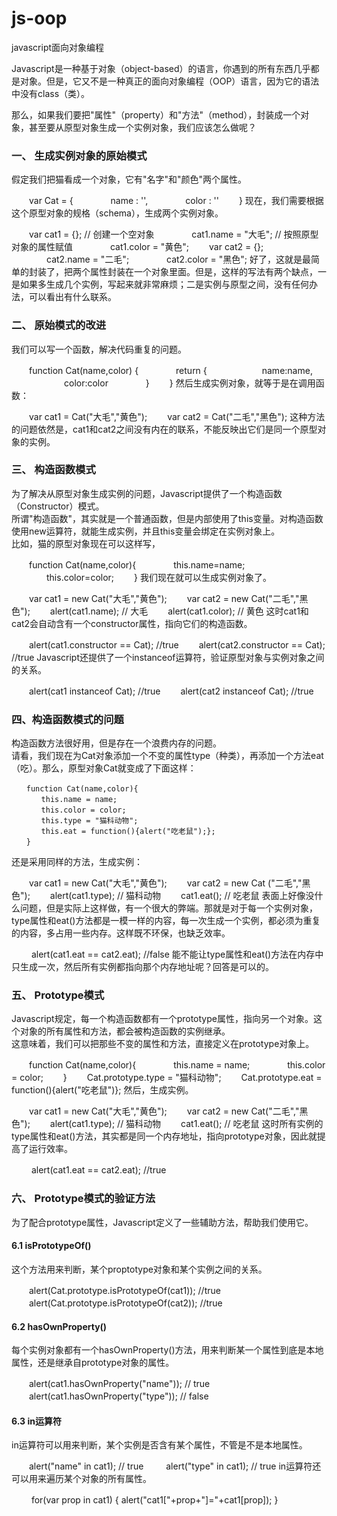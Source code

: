 # js-oop
javascript面向对象编程
<p>Javascript是一种基于对象（object-based）的语言，你遇到的所有东西几乎都是对象。但是，它又不是一种真正的面向对象编程（OOP）语言，因为它的语法中没有class（类）。</p>
<p>那么，如果我们要把"属性"（property）和"方法"（method），封装成一个对象，甚至要从原型对象生成一个实例对象，我们应该怎么做呢？</p>
<h3>一、 生成实例对象的原始模式</h3>
假定我们把猫看成一个对象，它有"名字"和"颜色"两个属性。

  　　var Cat = {
  　　　　name : '',
  　　　　color : ''
  　　} 
现在，我们需要根据这个原型对象的规格（schema），生成两个实例对象。

  　　var cat1 = {}; // 创建一个空对象
  　　　　cat1.name = "大毛"; // 按照原型对象的属性赋值
  　　　　cat1.color = "黄色";
  　　var cat2 = {};
  　　　　cat2.name = "二毛";
  　　　　cat2.color = "黑色";
好了，这就是最简单的封装了，把两个属性封装在一个对象里面。但是，这样的写法有两个缺点，一是如果多生成几个实例，写起来就非常麻烦；二是实例与原型之间，没有任何办法，可以看出有什么联系。
<h3>二、 原始模式的改进</h3>
我们可以写一个函数，解决代码重复的问题。

  　　function Cat(name,color) {
  　　　　return {
  　　　　　　name:name,
  　　　　　　color:color
  　　　　}
  　　}
然后生成实例对象，就等于是在调用函数：

  　　var cat1 = Cat("大毛","黄色");
  　　var cat2 = Cat("二毛","黑色");
这种方法的问题依然是，cat1和cat2之间没有内在的联系，不能反映出它们是同一个原型对象的实例。
<h3>三、 构造函数模式</h3>
为了解决从原型对象生成实例的问题，Javascript提供了一个构造函数（Constructor）模式。<br>
所谓"构造函数"，其实就是一个普通函数，但是内部使用了this变量。对构造函数使用new运算符，就能生成实例，并且this变量会绑定在实例对象上。<br>
比如，猫的原型对象现在可以这样写，<br>

  　　function Cat(name,color){
  　　　　this.name=name;
  　　　　this.color=color;
  　　}
我们现在就可以生成实例对象了。

  　　var cat1 = new Cat("大毛","黄色");
  　　var cat2 = new Cat("二毛","黑色");
  　　alert(cat1.name); // 大毛
  　　alert(cat1.color); // 黄色
这时cat1和cat2会自动含有一个constructor属性，指向它们的构造函数。

  　　alert(cat1.constructor == Cat); //true
  　　alert(cat2.constructor == Cat); //true
Javascript还提供了一个instanceof运算符，验证原型对象与实例对象之间的关系。

  　　alert(cat1 instanceof Cat); //true
  　　alert(cat2 instanceof Cat); //true
<h3>四、构造函数模式的问题</h3>
构造函数方法很好用，但是存在一个浪费内存的问题。<br>
请看，我们现在为Cat对象添加一个不变的属性type（种类），再添加一个方法eat（吃）。那么，原型对象Cat就变成了下面这样：<br>

    　　function Cat(name,color){
    　　　　this.name = name;
    　　　　this.color = color;
    　　　　this.type = "猫科动物";
    　　　　this.eat = function(){alert("吃老鼠");};
    　　}
还是采用同样的方法，生成实例：

  　　var cat1 = new Cat("大毛","黄色");
  　　var cat2 = new Cat ("二毛","黑色");
  　　alert(cat1.type); // 猫科动物
  　　cat1.eat(); // 吃老鼠
表面上好像没什么问题，但是实际上这样做，有一个很大的弊端。那就是对于每一个实例对象，type属性和eat()方法都是一模一样的内容，每一次生成一个实例，都必须为重复的内容，多占用一些内存。这样既不环保，也缺乏效率。

　  　alert(cat1.eat == cat2.eat); //false
能不能让type属性和eat()方法在内存中只生成一次，然后所有实例都指向那个内存地址呢？回答是可以的。
<h3>五、 Prototype模式</h3>
Javascript规定，每一个构造函数都有一个prototype属性，指向另一个对象。这个对象的所有属性和方法，都会被构造函数的实例继承。<br>
这意味着，我们可以把那些不变的属性和方法，直接定义在prototype对象上。<br>

  　　function Cat(name,color){
  　　　　this.name = name;
  　　　　this.color = color;
  　　}
  　　Cat.prototype.type = "猫科动物";
  　　Cat.prototype.eat = function(){alert("吃老鼠")};
然后，生成实例。

  　　var cat1 = new Cat("大毛","黄色");
  　　var cat2 = new Cat("二毛","黑色");
  　　alert(cat1.type); // 猫科动物
  　　cat1.eat(); // 吃老鼠
这时所有实例的type属性和eat()方法，其实都是同一个内存地址，指向prototype对象，因此就提高了运行效率。

　  　alert(cat1.eat == cat2.eat); //true
<h3>六、 Prototype模式的验证方法</h3>
为了配合prototype属性，Javascript定义了一些辅助方法，帮助我们使用它。
<h4>6.1 isPrototypeOf()</h4>
这个方法用来判断，某个proptotype对象和某个实例之间的关系。

  　　alert(Cat.prototype.isPrototypeOf(cat1)); //true
  　　alert(Cat.prototype.isPrototypeOf(cat2)); //true
<h4>6.2 hasOwnProperty()</h4>
每个实例对象都有一个hasOwnProperty()方法，用来判断某一个属性到底是本地属性，还是继承自prototype对象的属性。

  　　alert(cat1.hasOwnProperty("name")); // true
  　　alert(cat1.hasOwnProperty("type")); // false
<h4>6.3 in运算符</h4>
in运算符可以用来判断，某个实例是否含有某个属性，不管是不是本地属性。

  　　alert("name" in cat1); // true
　  　alert("type" in cat1); // true
in运算符还可以用来遍历某个对象的所有属性。

　  　for(var prop in cat1) { alert("cat1["+prop+"]="+cat1[prop]); }
